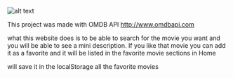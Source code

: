 ![alt text](https://imgur.com/JHkVJlm)

This project was made with OMDB API http://www.omdbapi.com

what this website does is to be able to search for the movie you want and you will be able to see a mini description. If you like that movie you can add it as a favorite and it will be listed in the favorite movie sections in Home

will save it in the localStorage all the favorite movies
